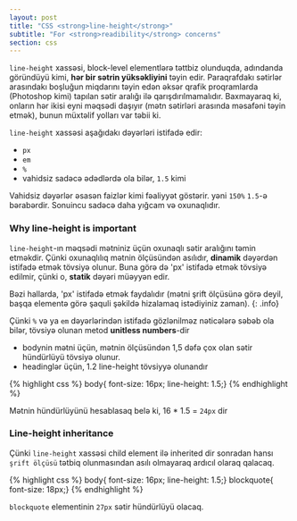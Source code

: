 ```yaml
---
layout: post
title: "CSS <strong>line-height</strong>"
subtitle: "For <strong>readibility</strong> concerns"
section: css
---
```


`line-height` xassəsi, block-level elementlərə təttbiz olunduqda, adındanda göründüyü kimi, **hər bir sətrin yüksəkliyini** təyin edir. Paraqrafdakı sətirlər arasındakı boşluğun miqdarını təyin edən əksər qrafik proqramlarda (Photoshop kimi) tapılan sətir aralığı ilə qarışdırılmamalıdır. Baxmayaraq ki, onların hər ikisi eyni məqsədi daşıyır (mətn sətirləri arasında məsafəni təyin etmək), bunun müxtəlif yolları var təbii ki.

`line-height` xassəsi aşağıdakı dəyərləri istifadə edir:

* `px`
* `em`
* `%`
* vahidsiz sadəcə ədədlərdə ola bilər, `1.5` kimi

Vahidsiz dəyərlər əsasən faizlər kimi fəaliyyət göstərir. yəni `150%` `1.5`-ə bərabərdir. Sonuincu sadəcə daha yığcam və oxunaqlıdır.

### Why line-height is important

`line-height`-ın məqsədi mətniniz üçün oxunaqlı sətir aralığını təmin etməkdir. Çünki oxunaqlılıq mətnin ölçüsündən asılıdır, **dinamik** dəyərdən istifadə etmək tövsiyə olunur. Buna görə də 'px' istifadə etmək tövsiyə edilmir, çünki o, **statik** dəyəri müəyyən edir.

Bəzi hallarda, 'px' istifadə etmək faydalıdır (mətni şrift ölçüsünə görə deyil, başqa elementə görə şaquli şəkildə hizalamaq istədiyiniz zaman).
{: .info}

Çünki `%` və ya `em` dəyərlərindən istifadə gözlənilməz nəticələrə səbəb ola bilər, tövsiyə olunan metod **unitless numbers**-dir

* bodynin mətni üçün, mətnin ölçüsündən 1,5 dəfə çox olan sətir hündürlüyü tövsiyə olunur.
* headinglər üçün, 1.2 line-height tövsiyyə olunandır

{% highlight css %}
body{ font-size: 16px; line-height: 1.5;}
{% endhighlight %}

Mətnin hündürlüyünü hesablasaq belə ki, 16 * 1.5 = `24px` dir

### Line-height inheritance

Çünki `line-height` xassəsi child element ilə inherited dir sonradan hansı `şrift ölçüsü` tətbiq olunmasından asılı olmayaraq ardıcıl olaraq qalacaq.

{% highlight css %}
body{ font-size: 16px; line-height: 1.5;}
blockquote{ font-size: 18px;}
{% endhighlight %}

`blockquote` elementinin `27px` sətir hündürlüyü olacaq.
